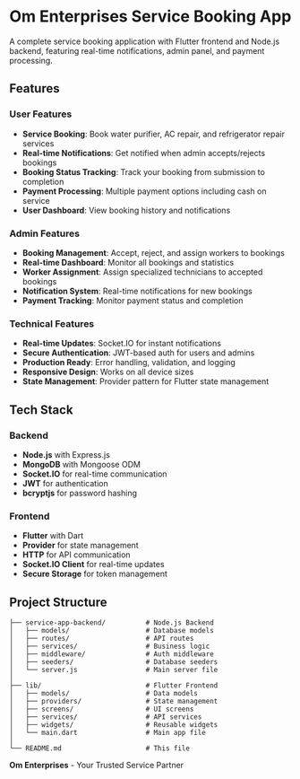 # Om Enterprises Service Booking App

A complete service booking application with Flutter frontend and Node.js backend, featuring real-time notifications, admin panel, and payment processing.

## Features

### User Features
- **Service Booking**: Book water purifier, AC repair, and refrigerator repair services
- **Real-time Notifications**: Get notified when admin accepts/rejects bookings
- **Booking Status Tracking**: Track your booking from submission to completion
- **Payment Processing**: Multiple payment options including cash on service
- **User Dashboard**: View booking history and notifications

### Admin Features
- **Booking Management**: Accept, reject, and assign workers to bookings
- **Real-time Dashboard**: Monitor all bookings and statistics
- **Worker Assignment**: Assign specialized technicians to accepted bookings
- **Notification System**: Real-time notifications for new bookings
- **Payment Tracking**: Monitor payment status and completion

### Technical Features
- **Real-time Updates**: Socket.IO for instant notifications
- **Secure Authentication**: JWT-based auth for users and admins
- **Production Ready**: Error handling, validation, and logging
- **Responsive Design**: Works on all device sizes
- **State Management**: Provider pattern for Flutter state management

## Tech Stack

### Backend
- **Node.js** with Express.js
- **MongoDB** with Mongoose ODM
- **Socket.IO** for real-time communication
- **JWT** for authentication
- **bcryptjs** for password hashing

### Frontend
- **Flutter** with Dart
- **Provider** for state management
- **HTTP** for API communication
- **Socket.IO Client** for real-time updates
- **Secure Storage** for token management

## Project Structure

```
├── service-app-backend/          # Node.js Backend
│   ├── models/                   # Database models
│   ├── routes/                   # API routes
│   ├── services/                 # Business logic
│   ├── middleware/               # Auth middleware
│   ├── seeders/                  # Database seeders
│   └── server.js                 # Main server file
│
├── lib/                          # Flutter Frontend
│   ├── models/                   # Data models
│   ├── providers/                # State management
│   ├── screens/                  # UI screens
│   ├── services/                 # API services
│   ├── widgets/                  # Reusable widgets
│   └── main.dart                 # Main app file
│
└── README.md                     # This file
```

**Om Enterprises** - Your Trusted Service Partner

